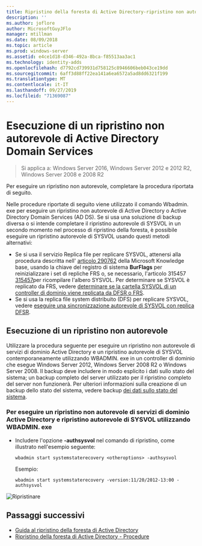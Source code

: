 ```yaml
---
title: Ripristino della foresta di Active Directory-ripristino non autorevole
description: ''
ms.author: joflore
author: MicrosoftGuyJFlo
manager: mtillman
ms.date: 08/09/2018
ms.topic: article
ms.prod: windows-server
ms.assetid: e4ce1d18-d346-492a-8bca-f85513aa3ac1
ms.technology: identity-adds
ms.openlocfilehash: d7792cd739931d758125c8946606beb043ce19dd
ms.sourcegitcommit: 6aff3d88ff22ea141a6ea6572a5ad8dd6321f199
ms.translationtype: MT
ms.contentlocale: it-IT
ms.lasthandoff: 09/27/2019
ms.locfileid: "71369087"
---
```

# <a name="performing-a-nonauthoritative-restore-of-active-directory-domain-services"></a>Esecuzione di un ripristino non autorevole di Active Directory Domain Services 

>Si applica a: Windows Server 2016, Windows Server 2012 e 2012 R2, Windows Server 2008 e 2008 R2

Per eseguire un ripristino non autorevole, completare la procedura riportata di seguito.  
  
Nelle procedure riportate di seguito viene utilizzato il comando Wbadmin. exe per eseguire un ripristino non autorevole di Active Directory o Active Directory Domain Services (AD DS). Se si usa una soluzione di backup diversa o si intende completare il ripristino autorevole di SYSVOL in un secondo momento nel processo di ripristino della foresta, è possibile eseguire un ripristino autorevole di SYSVOL usando questi metodi alternativi:  
  
- Se si usa il servizio Replica file per replicare SYSVOL, attenersi alla procedura descritta nell' [articolo 290762](https://go.microsoft.com/fwlink/?LinkId=148443) della Microsoft Knowledge base, usando la chiave del registro di sistema **BurFlags** per reinizializzare i set di repliche FRS o, se necessario, l'articolo 315457 [ 315457](https://support.microsoft.com/kb/315457)per ricompilare l'albero SYSVOL. Per determinare se SYSVOL è replicato da FRS, vedere [determinare se la cartella SYSVOL di un controller di dominio viene replicata da DFSR o FRS](https://msdn.microsoft.com/library/windows/desktop/cc507518.aspx#determining_whether_a_domain_controller_s_sysvol_folder_is_replicated_by_dfsr_or_frs).  
- Se si usa la replica file system distribuito (DFS) per replicare SYSVOL, vedere [eseguire una sincronizzazione autorevole di SYSVOL con replica DFSR](AD-Forest-Recovery-Authoritative-Recovery-SYSVOL.md).  

## <a name="performing-a-nonauthoritative-restore"></a>Esecuzione di un ripristino non autorevole

Utilizzare la procedura seguente per eseguire un ripristino non autorevole di servizi di dominio Active Directory e un ripristino autorevole di SYSVOL contemporaneamente utilizzando WBADMIN. exe in un controller di dominio che esegue Windows Server 2012, Windows Server 2008 R2 o Windows Server 2008. Il backup deve includere in modo esplicito i dati sullo stato del sistema; un backup completo del server utilizzato per il ripristino completo del server non funzionerà. Per ulteriori informazioni sulla creazione di un backup dello stato del sistema, vedere backup [dei dati sullo stato del sistema](AD-Forest-Recovery-Backing-up-System-State.md).  
  
### <a name="to-perform-a-nonauthoritative-restore-of-ad-ds-and-authoritative-restore-of-sysvol-using-wbadminexe"></a>Per eseguire un ripristino non autorevole di servizi di dominio Active Directory e ripristino autorevole di SYSVOL utilizzando WBADMIN. exe  
  
- Includere l'opzione **-authsysvol** nel comando di ripristino, come illustrato nell'esempio seguente:  

   ```  
   wbadmin start systemstaterecovery <otheroptions> -authsysvol  
   ```  

   Esempio:  

   ```  
   wbadmin start systemstaterecovery -version:11/20/2012-13:00 -authsysvol  
   ```  
  
![Ripristinare](media/AD-Forest-Recovery-Nonauthoritative-Restore/nonauth.png)

## <a name="next-steps"></a>Passaggi successivi

- [Guida al ripristino della foresta di Active Directory](AD-Forest-Recovery-Guide.md)
- [Ripristino della foresta di Active Directory - Procedure](AD-Forest-Recovery-Procedures.md)
